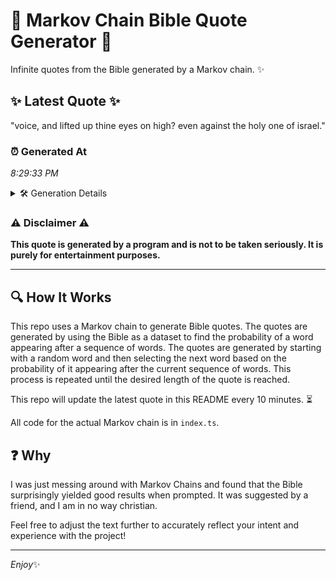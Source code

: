 # 📖 Markov Chain Bible Quote Generator 📖

Infinite quotes from the Bible generated by a Markov chain. ✨

## ✨ Latest Quote ✨
"voice, and lifted up thine eyes on high? even against the holy one of israel."

### ⏰ Generated At
*8:29:33 PM*

<details>
    <summary>🛠️ Generation Details</summary>
    <p>
        <strong>🌱 Seed:</strong> voice,<br>
        <strong>🔄 Iterations:</strong> 14<br>
        <strong>📜 Context History:</strong><br>[ voice, ]: and<br>[ voice,, and ]: lifted<br>[ voice,, and, lifted ]: up<br>[ voice,, and, lifted, up ]: thine<br>[ voice,, and, lifted, up, thine ]: eyes<br>[ voice,, and, lifted, up, thine, eyes ]: on<br>[ and, lifted, up, thine, eyes, on ]: high?<br>[ lifted, up, thine, eyes, on, high? ]: even<br>[ up, thine, eyes, on, high?, even ]: against<br>[ thine, eyes, on, high?, even, against ]: the<br>[ eyes, on, high?, even, against, the ]: holy<br>[ on, high?, even, against, the, holy ]: one<br>[ high?, even, against, the, holy, one ]: of<br>[ even, against, the, holy, one, of ]: israel.<br>
    </p>
</details>

### ⚠️ Disclaimer ⚠️
**This quote is generated by a program and is not to be taken seriously. It is purely for entertainment purposes.**

---

## 🔍 How It Works

This repo uses a Markov chain to generate Bible quotes. The quotes are generated by using the Bible as a dataset to find the probability of a word appearing after a sequence of words. The quotes are generated by starting with a random word and then selecting the next word based on the probability of it appearing after the current sequence of words. This process is repeated until the desired length of the quote is reached.

This repo will update the latest quote in this README every 10 minutes. ⏳

All code for the actual Markov chain is in `index.ts`.

## ❓ Why

I was just messing around with Markov Chains and found that the Bible surprisingly yielded good results when prompted. 
It was suggested by a friend, and I am in no way christian.

Feel free to adjust the text further to accurately reflect your intent and experience with the project!

---

*Enjoy*✨
